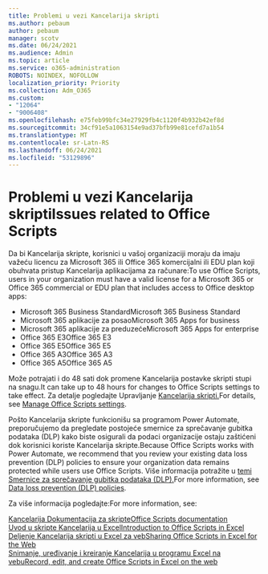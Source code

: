 ```yaml
---
title: Problemi u vezi Kancelarija skripti
ms.author: pebaum
author: pebaum
manager: scotv
ms.date: 06/24/2021
ms.audience: Admin
ms.topic: article
ms.service: o365-administration
ROBOTS: NOINDEX, NOFOLLOW
localization_priority: Priority
ms.collection: Adm_O365
ms.custom:
- "12064"
- "9006408"
ms.openlocfilehash: e75feb99bfc34e27929fb4c1120f4b932b42ef8d
ms.sourcegitcommit: 34cf91e5a1063154e9ad37bfb99e81cefd7a1b54
ms.translationtype: MT
ms.contentlocale: sr-Latn-RS
ms.lasthandoff: 06/24/2021
ms.locfileid: "53129896"
---
```

# <a name="issues-related-to-office-scripts"></a><span data-ttu-id="5aa21-102">Problemi u vezi Kancelarija skripti</span><span class="sxs-lookup"><span data-stu-id="5aa21-102">Issues related to Office Scripts</span></span>

<span data-ttu-id="5aa21-103">Da bi Kancelarija skripte, korisnici u vašoj organizaciji moraju da imaju važeću licencu za Microsoft 365 ili Office 365 komercijalni ili EDU plan koji obuhvata pristup Kancelarija aplikacijama za računare:</span><span class="sxs-lookup"><span data-stu-id="5aa21-103">To use Office Scripts, users in your organization must have a valid license for a Microsoft 365 or Office 365 commercial or EDU plan that includes access to Office desktop apps:</span></span>

- <span data-ttu-id="5aa21-104">Microsoft 365 Business Standard</span><span class="sxs-lookup"><span data-stu-id="5aa21-104">Microsoft 365 Business Standard</span></span>
- <span data-ttu-id="5aa21-105">Microsoft 365 aplikacije za posao</span><span class="sxs-lookup"><span data-stu-id="5aa21-105">Microsoft 365 Apps for business</span></span>
- <span data-ttu-id="5aa21-106">Microsoft 365 aplikacije za preduzeće</span><span class="sxs-lookup"><span data-stu-id="5aa21-106">Microsoft 365 Apps for enterprise</span></span>
- <span data-ttu-id="5aa21-107">Office 365 E3</span><span class="sxs-lookup"><span data-stu-id="5aa21-107">Office 365 E3</span></span>
- <span data-ttu-id="5aa21-108">Office 365 E5</span><span class="sxs-lookup"><span data-stu-id="5aa21-108">Office 365 E5</span></span>
- <span data-ttu-id="5aa21-109">Office 365 A3</span><span class="sxs-lookup"><span data-stu-id="5aa21-109">Office 365 A3</span></span>
- <span data-ttu-id="5aa21-110">Office 365 A5</span><span class="sxs-lookup"><span data-stu-id="5aa21-110">Office 365 A5</span></span>

<span data-ttu-id="5aa21-111">Može potrajati i do 48 sati dok promene Kancelarija postavke skripti stupi na snagu.</span><span class="sxs-lookup"><span data-stu-id="5aa21-111">It can take up to 48 hours for changes to Office Scripts settings to take effect.</span></span> <span data-ttu-id="5aa21-112">Za detalje pogledajte Upravljanje [Kancelarija skripti.](/microsoft-365/admin/manage/manage-office-scripts-settings)</span><span class="sxs-lookup"><span data-stu-id="5aa21-112">For details, see [Manage Office Scripts settings](/microsoft-365/admin/manage/manage-office-scripts-settings).</span></span>

<span data-ttu-id="5aa21-113">Pošto Kancelarija skripte funkcionišu sa programom Power Automate, preporučujemo da pregledate postojeće smernice za sprečavanje gubitka podataka (DLP) kako biste osigurali da podaci organizacije ostaju zaštićeni dok korisnici koriste Kancelarija skripte.</span><span class="sxs-lookup"><span data-stu-id="5aa21-113">Because Office Scripts works with Power Automate, we recommend that you review your existing data loss prevention (DLP) policies to ensure your organization data remains protected while users use ‎Office Scripts‎.</span></span> <span data-ttu-id="5aa21-114">Više informacija potražite u [temi Smernice za sprečavanje gubitka podataka (DLP).](/power-automate/prevent-data-loss)</span><span class="sxs-lookup"><span data-stu-id="5aa21-114">For more information, see [Data loss prevention (DLP) policies](/power-automate/prevent-data-loss).</span></span>

<span data-ttu-id="5aa21-115">Za više informacija pogledajte:</span><span class="sxs-lookup"><span data-stu-id="5aa21-115">For more information, see:</span></span>

[<span data-ttu-id="5aa21-116">Kancelarija Dokumentacija za skripte</span><span class="sxs-lookup"><span data-stu-id="5aa21-116">Office Scripts documentation</span></span>](/office/dev/scripts/)<br/>
[<span data-ttu-id="5aa21-117">Uvod u skripte Kancelarija u Excel</span><span class="sxs-lookup"><span data-stu-id="5aa21-117">Introduction to Office Scripts in Excel</span></span>](https://support.microsoft.com/office/introduction-to-office-scripts-in-excel-9fbe283d-adb8-4f13-a75b-a81c6baf163a)<br/>
[<span data-ttu-id="5aa21-118">Deljenje Kancelarija skripti u Excel za veb</span><span class="sxs-lookup"><span data-stu-id="5aa21-118">Sharing Office Scripts in Excel for the Web</span></span>](https://support.microsoft.com/office/sharing-office-scripts-in-excel-for-the-web-226eddbc-3a44-4540-acfe-fccda3d1122b)<br/>
[<span data-ttu-id="5aa21-119">Snimanje, uređivanje i kreiranje Kancelarija u programu Excel na vebu</span><span class="sxs-lookup"><span data-stu-id="5aa21-119">Record, edit, and create Office Scripts in Excel on the web</span></span>](/office/dev/scripts/tutorials/excel-tutorial)